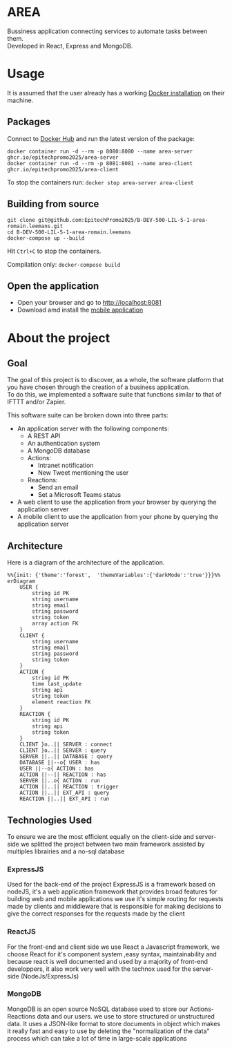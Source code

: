# AREA

Bussiness application connecting services to automate tasks between them.<br>
Developed in React, Express and MongoDB.

# Usage

It is assumed that the user already has a working [Docker installation][1] on their machine.

## Packages

Connect to [Docker Hub][2] and run the latest version of the package:

```shell
docker container run -d --rm -p 8080:8080 --name area-server ghcr.io/epitechpromo2025/area-server
docker container run -d --rm -p 8081:8081 --name area-client ghcr.io/epitechpromo2025/area-client
```

To stop the containers run: `docker stop area-server area-client`

## Building from source

```shell
git clone git@github.com:EpitechPromo2025/B-DEV-500-LIL-5-1-area-romain.leemans.git
cd B-DEV-500-LIL-5-1-area-romain.leemans
docker-compose up --build
```

Hit `Ctrl+C` to stop the containers.

Compilation only: `docker-compose build`

## Open the application

- Open your browser and go to [http://localhost:8081][3]
- Download amd install the [mobile application][4]

# About the project

## Goal

The goal of this project is to discover, as a whole, the software platform that you have chosen through the creation of a business application. <br>
To do this, we implemented a software suite that functions similar to that of IFTTT and/or Zapier.

This software suite can be broken down into three parts:

- An application server with the following components:
  - A REST API
  - An authentication system
  - A MongoDB database
  - Actions:
    - Intranet notification
    - New Tweet mentioning the user
  - Reactions:
    - Send an email
    - Set a Microsoft Teams status
- A web client to use the application from your browser by querying the application server
- A mobile client to use the application from your phone by querying the application server

## Architecture

<!--
|o 	o| 	Zero or one
|| 	|| 	Exactly one
}o 	o{ 	Zero or more (no upper limit)
}| 	|{ 	One or more (no upper limit)

PK primary key
FK foreign key
 -->

Here is a diagram of the architecture of the application. <br>

```mermaid
%%{init: {'theme':'forest',  'themeVariables':{'darkMode':'true'}}}%%
erDiagram
    USER {
        string id PK
        string username
        string email
        string password
        string token
        array action FK
    }
    CLIENT {
        string username
        string email
        string password
        string token
    }
    ACTION {
        string id PK
        time last_update
        string api
        string token
        element reaction FK
    }
    REACTION {
        string id PK
        string api
        string token
    }
    CLIENT }o..|| SERVER : connect
    CLIENT }o..|| SERVER : query
    SERVER ||..|| DATABASE : query
    DATABASE ||--o{ USER : has
    USER ||--o{ ACTION : has
    ACTION ||--|| REACTION : has
    SERVER ||..o{ ACTION : run
    ACTION ||..|| REACTION : trigger
    ACTION ||..|| EXT_API : query
    REACTION ||..|| EXT_API : run
```

## Technologies Used

To ensure we are the most efficient equally on the client-side and server-side we splitted the project between two main framework assisted by multiples librairies and a no-sql database

### ExpressJS
Used for the back-end of the project ExpressJS is a framework based on nodeJS, it's a web application framework that provides broad features for building web and mobile applications we use it's simple routing for requests made by clients and middleware that is responsible for making decisions to give the correct responses for the requests made by the client

### ReactJS

For the front-end and client side we use React a Javascript framework, we choose React for it's component system ,easy syntax, maintainability and because react is well documented and used by a majority of front-end developpers, it also work very well with the technox used for the server-side (NodeJs/ExpressJs)

### MongoDB
MongoDB is an open source NoSQL database used to store our Actions-Reactions data and our users.
we use to store structured or unstructured data. It uses a JSON-like format to store documents in object which makes it really fast and easy to use by deleting the "normalization of the data" process which can take a lot of time in large-scale applications

<!-- Links -->
[1]:https://docs.docker.com/get-docker/
[2]:https://docs.github.com/en/packages/working-with-a-github-packages-registry/working-with-the-container-registry#authenticating-to-the-container-registry
[3]:http://localhost:8081
[4]:https://localhost:8081/client.apk
